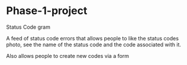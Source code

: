 # Phase-1-project

Status Code gram

A feed of status code errors that allows people to like the status codes photo, see the name of the status code and the code associated with it.

Also allows people to create new codes via a form